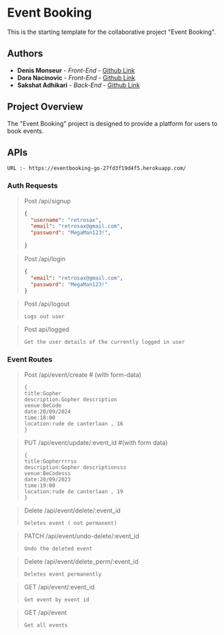 # Event Booking

This is the starting template for the collaborative project "Event Booking".

## Authors

- **Denis Monseur** - _Front-End_ - [Github Link](https://github.com/DenisMonseur)
- **Dora Nacinovic** - _Front-End_ - [Github Link](https://github.com/DoraNac)
- **Sakshat Adhikari** - _Back-End_ - [Github Link](https://github.com/asakshat)

## Project Overview

The "Event Booking" project is designed to provide a platform for users to book events.

## APIs

```
URL :- https://eventbooking-go-27fd3f19d4f5.herokuapp.com/
```

### Auth Requests

> Post /api/signup
>
> ```json
> {
> 	"username": "retrosax",
> 	"email": "retrosax@gmail.com",
> 	"password": "MegaMan123!",
> 	
> }
> ```

> Post /api/login
>
> ```json
> {
> 	"email": "retrosax@gmail.com",
> 	"password": "MegaMan123!"
> }
> ```

> Post /api/logout
>
> ```
> Logs out user
> ```

> Post api/logged
>
> ```
> Get the user details of the currently logged in user
> ```

### Event Routes

> Post /api/event/create # (with form-data)
>
> ```
> {
> title:Gopher
> description:Gopher description
> venue:BeCode
> date:20/09/2024
> time:18:00
> location:rude de canterlaan , 16
> }
> ```

> PUT /api/event/update/:event_id #(with form data)
>
> ```
> {
> title:Gopherrrrss
> description:Gopher descriptionsss
> venue:BeCodesss
> date:20/09/2023
> time:19:00
> location:rude de canterlaan , 19
> }
> ```

> Delete /api/event/delete/:event_id
>
> ```
> Deletes event ( not permanent)
> ```

> PATCH /api/event/undo-delete/:event_id
>
> ```
> Undo the deleted event
> ```

> Delete /api/event/delete_perm/:event_id
>
> ```
> Deletes event permanently
> ```

> GET /api/event/:event_id
>
> ```
> Get event by event id
> ```

> GET /api/event
>
> ```
> Get all events
> ```
